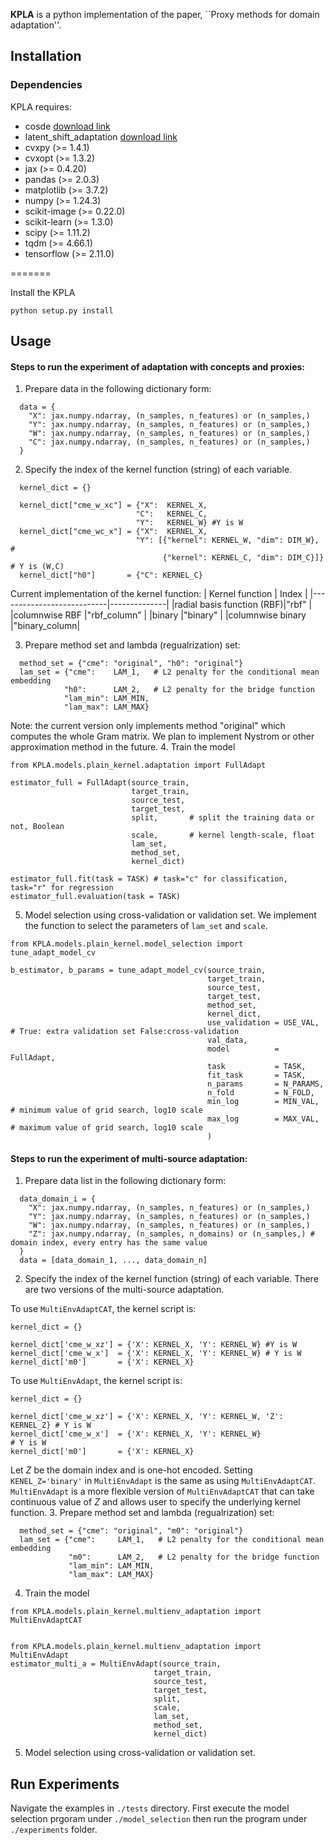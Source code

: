

**KPLA** is a python implementation of the paper, ``Proxy methods for domain adaptation''. 


## Installation
### Dependencies
KPLA requires:

- cosde [download link](https://github.com/tsai-kailin/ConditionalOSDE)
- latent_shift_adaptation [download link](https://github.com/google-research/google-research/tree/master/latent_shift_adaptation/latent_shift_adaptation)
- cvxpy (>= 1.4.1)
- cvxopt (>= 1.3.2)
- jax (>= 0.4.20)
- pandas (>= 2.0.3)
- matplotlib (>= 3.7.2)
- numpy (>= 1.24.3)
- scikit-image (>= 0.22.0)
- scikit-learn (>= 1.3.0)
- scipy (>= 1.11.2)
- tqdm (>= 4.66.1)
- tensorflow (>= 2.11.0)      


=======


Install the KPLA
```
python setup.py install
```


## Usage
#### Steps to run the experiment of adaptation with concepts and proxies:
1. Prepare data in the following dictionary form:
```
  data = {
    "X": jax.numpy.ndarray, (n_samples, n_features) or (n_samples,)
    "Y": jax.numpy.ndarray, (n_samples, n_features) or (n_samples,)
    "W": jax.numpy.ndarray, (n_samples, n_features) or (n_samples,)
    "C": jax.numpy.ndarray, (n_samples, n_features) or (n_samples,)
  }
```
2. Specify the index of the kernel function (string) of each variable.  
```
  kernel_dict = {}

  kernel_dict["cme_w_xc"] = {"X":  KERNEL_X,
                            "C":   KERNEL_C,
                            "Y":   KERNEL_W} #Y is W
  kernel_dict["cme_wc_x"] = {"X":  KERNEL_X,
                            "Y": [{"kernel": KERNEL_W, "dim": DIM_W},            # 
                                  {"kernel": KERNEL_C, "dim": DIM_C}]} # Y is (W,C)
  kernel_dict["h0"]       = {"C": KERNEL_C}
```
Current implementation of the kernel function:
| Kernel function           | Index        | 
|---------------------------|--------------|
|radial basis function (RBF)|"rbf"         | 
|columnwise RBF             |"rbf_column"  |
|binary                     |"binary"      |
|columnwise binary          |"binary_column|

3. Prepare method set and lambda (regualrization) set:
```
  method_set = {"cme": "original", "h0": "original"}
  lam_set = {"cme":    LAM_1,   # L2 penalty for the conditional mean embedding
            "h0":      LAM_2,   # L2 penalty for the bridge function
            "lam_min": LAM_MIN, 
            "lam_max": LAM_MAX}
```
Note: the current version only implements method "original" which computes the whole Gram matrix. We plan to implement Nystrom or other approximation method in the future.
4.  Train the model
```
from KPLA.models.plain_kernel.adaptation import FullAdapt

estimator_full = FullAdapt(source_train,
                           target_train,
                           source_test,
                           target_test,
                           split,       # split the training data or not, Boolean
                           scale,       # kernel length-scale, float
                           lam_set,
                           method_set,
                           kernel_dict)

estimator_full.fit(task = TASK) # task="c" for classification, task="r" for regression
estimator_full.evaluation(task = TASK)
```
5. Model selection using cross-validation or validation set.
We implement the function to select the parameters of `lam_set` and `scale`.
```
from KPLA.models.plain_kernel.model_selection import tune_adapt_model_cv

b_estimator, b_params = tune_adapt_model_cv(source_train,
                                            target_train,
                                            source_test,
                                            target_test,
                                            method_set,
                                            kernel_dict,
                                            use_validation = USE_VAL, # True: extra validation set False:cross-validation 
                                            val_data,       
                                            model          = FullAdapt,          
                                            task           = TASK,
                                            fit_task       = TASK,
                                            n_params       = N_PARAMS, 
                                            n_fold         = N_FOLD,
                                            min_log        = MIN_VAL, # minimum value of grid search, log10 scale
                                            max_log        = MAX_VAL, # maximum value of grid search, log10 scale
                                            )
```

#### Steps to run the experiment of multi-source adaptation:
1.  Prepare data list in the following dictionary form:
```
  data_domain_i = {
    "X": jax.numpy.ndarray, (n_samples, n_features) or (n_samples,)
    "Y": jax.numpy.ndarray, (n_samples, n_features) or (n_samples,)
    "W": jax.numpy.ndarray, (n_samples, n_features) or (n_samples,)
    "Z": jax.numpy.ndarray, (n_samples, n_domains) or (n_samples,) # domain index, every entry has the same value
  }
  data = [data_domain_1, ..., data_domain_n]
```
2. Specify the index of the kernel function (string) of each variable. There are two versions of the multi-source adaptation. 


To use `MultiEnvAdaptCAT`, the kernel script is:
```
kernel_dict = {}

kernel_dict['cme_w_xz'] = {'X': KERNEL_X, 'Y': KERNEL_W} #Y is W
kernel_dict['cme_w_x']  = {'X': KERNEL_X, 'Y': KERNEL_W} # Y is W
kernel_dict['m0']       = {'X': KERNEL_X}

```

To use `MultiEnvAdapt`, the kernel script is:
```
kernel_dict = {}

kernel_dict['cme_w_xz'] = {'X': KERNEL_X, 'Y': KERNEL_W, 'Z': KERNEL_Z} # Y is W
kernel_dict['cme_w_x']  = {'X': KERNEL_X, 'Y': KERNEL_W}                # Y is W
kernel_dict['m0']       = {'X': KERNEL_X}
```
Let $Z$ be the domain index and is one-hot encoded. Setting `KENEL_Z='binary'` in `MultiEnvAdapt` is the same as using `MultiEnvAdaptCAT`. `MultiEnvAdapt` is a more flexible version of `MultiEnvAdaptCAT` that can take continuous value of $Z$ and allows user to specify the underlying kernel function. 
3. Prepare method set and lambda (regualrization) set:
```
  method_set = {"cme": "original", "m0": "original"}
  lam_set = {"cme":     LAM_1,   # L2 penalty for the conditional mean embedding
             "m0":      LAM_2,   # L2 penalty for the bridge function
             "lam_min": LAM_MIN, 
             "lam_max": LAM_MAX}
```
4. Train the model
```
from KPLA.models.plain_kernel.multienv_adaptation import  MultiEnvAdaptCAT


```

```
from KPLA.models.plain_kernel.multienv_adaptation import  MultiEnvAdapt
estimator_multi_a = MultiEnvAdapt(source_train,
                                target_train,
                                source_test,
                                target_test,
                                split,
                                scale,
                                lam_set,
                                method_set,
                                kernel_dict)
```
5. Model selection using cross-validation or validation set.



## Run Experiments
Navigate the examples in `./tests` directory. 
First execute the model selection prgoram under `./model_selection` then run the program under `./experiments` folder.





